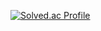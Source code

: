 [![Solved.ac Profile](http://mazassumnida.wtf/api/generate_badge?boj=duddndgkt)](https://solved.ac/duddndgkt)   
<!-- ![Top Langs](https://github-readme-stats.vercel.app/api/top-langs/?username=To-steak&layout=compact) -->
